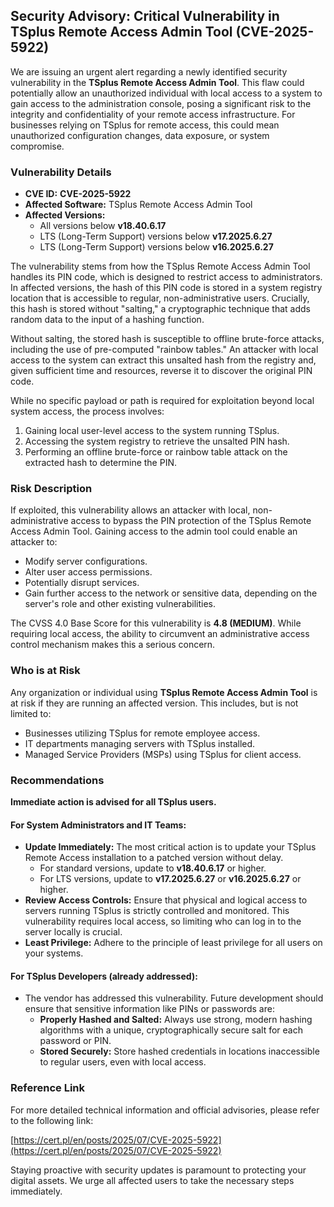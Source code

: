 ## Security Advisory: Critical Vulnerability in TSplus Remote Access Admin Tool (CVE-2025-5922)

We are issuing an urgent alert regarding a newly identified security vulnerability in the **TSplus Remote Access Admin Tool**. This flaw could potentially allow an unauthorized individual with local access to a system to gain access to the administration console, posing a significant risk to the integrity and confidentiality of your remote access infrastructure. For businesses relying on TSplus for remote access, this could mean unauthorized configuration changes, data exposure, or system compromise.

### Vulnerability Details

*   **CVE ID:** **CVE-2025-5922**
*   **Affected Software:** TSplus Remote Access Admin Tool
*   **Affected Versions:**
    *   All versions below **v18.40.6.17**
    *   LTS (Long-Term Support) versions below **v17.2025.6.27**
    *   LTS (Long-Term Support) versions below **v16.2025.6.27**

The vulnerability stems from how the TSplus Remote Access Admin Tool handles its PIN code, which is designed to restrict access to administrators. In affected versions, the hash of this PIN code is stored in a system registry location that is accessible to regular, non-administrative users. Crucially, this hash is stored without "salting," a cryptographic technique that adds random data to the input of a hashing function.

Without salting, the stored hash is susceptible to offline brute-force attacks, including the use of pre-computed "rainbow tables." An attacker with local access to the system can extract this unsalted hash from the registry and, given sufficient time and resources, reverse it to discover the original PIN code.

While no specific payload or path is required for exploitation beyond local system access, the process involves:

1.  Gaining local user-level access to the system running TSplus.
2.  Accessing the system registry to retrieve the unsalted PIN hash.
3.  Performing an offline brute-force or rainbow table attack on the extracted hash to determine the PIN.

### Risk Description

If exploited, this vulnerability allows an attacker with local, non-administrative access to bypass the PIN protection of the TSplus Remote Access Admin Tool. Gaining access to the admin tool could enable an attacker to:

*   Modify server configurations.
*   Alter user access permissions.
*   Potentially disrupt services.
*   Gain further access to the network or sensitive data, depending on the server's role and other existing vulnerabilities.

The CVSS 4.0 Base Score for this vulnerability is **4.8 (MEDIUM)**. While requiring local access, the ability to circumvent an administrative access control mechanism makes this a serious concern.

### Who is at Risk

Any organization or individual using **TSplus Remote Access Admin Tool** is at risk if they are running an affected version. This includes, but is not limited to:

*   Businesses utilizing TSplus for remote employee access.
*   IT departments managing servers with TSplus installed.
*   Managed Service Providers (MSPs) using TSplus for client access.

### Recommendations

**Immediate action is advised for all TSplus users.**

#### For System Administrators and IT Teams:

*   **Update Immediately:** The most critical action is to update your TSplus Remote Access installation to a patched version without delay.
    *   For standard versions, update to **v18.40.6.17** or higher.
    *   For LTS versions, update to **v17.2025.6.27** or **v16.2025.6.27** or higher.
*   **Review Access Controls:** Ensure that physical and logical access to servers running TSplus is strictly controlled and monitored. This vulnerability requires local access, so limiting who can log in to the server locally is crucial.
*   **Least Privilege:** Adhere to the principle of least privilege for all users on your systems.

#### For TSplus Developers (already addressed):

*   The vendor has addressed this vulnerability. Future development should ensure that sensitive information like PINs or passwords are:
    *   **Properly Hashed and Salted:** Always use strong, modern hashing algorithms with a unique, cryptographically secure salt for each password or PIN.
    *   **Stored Securely:** Store hashed credentials in locations inaccessible to regular users, even with local access.

### Reference Link

For more detailed technical information and official advisories, please refer to the following link:

[https://cert.pl/en/posts/2025/07/CVE-2025-5922](https://cert.pl/en/posts/2025/07/CVE-2025-5922)

Staying proactive with security updates is paramount to protecting your digital assets. We urge all affected users to take the necessary steps immediately.